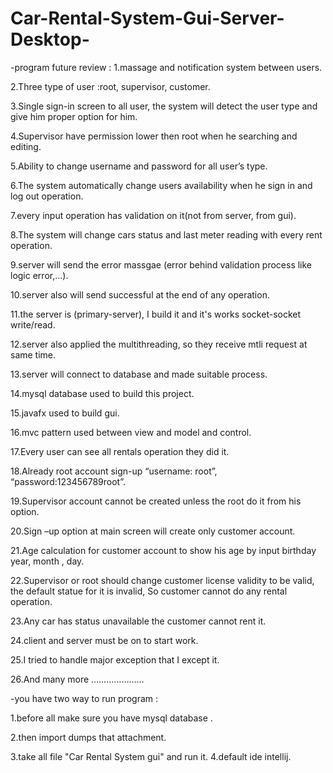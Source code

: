 # Car-Rental-System-Gui-Server-Desktop-
-program future review : 
1.massage and notification system between users.

2.Three type of user :root, supervisor, customer. 

3.Single sign-in screen to all user, the system will detect the user type and give him proper option for him. 

4.Supervisor have permission lower then root when he searching and editing. 

5.Ability to change username and password for all user’s type. 

6.The system automatically change users availability when he sign in and log out operation. 

7.every input operation has validation on it(not from server, from gui). 

8.The system will change cars status and last meter reading with every rent operation.

9.server will send the error massgae (error behind validation process like logic error,...).

10.server also will send successful at the end of any operation. 

11.the server is (primary-server), I build it and it's works socket-socket write/read. 

12.server also applied the multithreading, so they receive mtli request at same time. 

13.server will connect to database and made suitable process.   

14.mysql database used to build this project. 

15.javafx used to build gui. 

16.mvc pattern used between view and model and control. 

17.Every user can see all rentals operation they did it. 

18.Already root account sign-up “username: root”, “password:123456789root”. 

19.Supervisor account cannot be created unless the root do it from his option. 

20.Sign –up option at main screen will create only customer account.

21.Age calculation for customer account to show his age by input birthday year, month , day. 

22.Supervisor or root should change customer license validity to be valid, the default statue for it is invalid, So customer cannot do any rental operation. 

23.Any car has status unavailable the customer cannot rent it.

24.client and server must be on to start work. 

25.I tried to handle major exception that I except it. 

26.And many more …………………                 



-you have two way to run program : 

1.before all make sure you have mysql database . 

2.then import dumps that attachment.

3.take all file "Car Rental System gui" and run it. 4.default ide intellij. 
